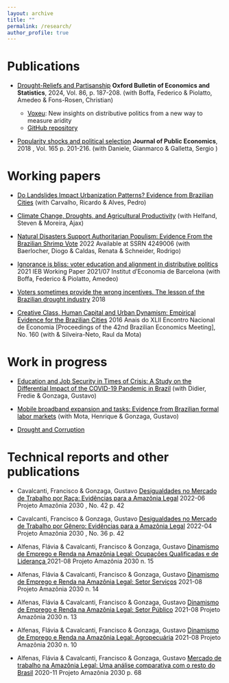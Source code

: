 ```yaml
---
layout: archive
title: ""
permalink: /research/
author_profile: true
---
```


# Publications

  * <a style='color: black;' href='https://onlinelibrary.wiley.com/doi/full/10.1111/obes.12560'>Drought-Reliefs and Partisanship</a>  <b>Oxford Bulletin of Economics and Statistics</b>, 2024, Vol. 86, p. 187-208. (with Boffa, Federico & Piolatto, Amedeo & Fons-Rosen, Christian)
    * <a style='color: black;' href='https://voxeu.org/article/insights-distributive-politics-new-way-measure-aridity'>Voxeu</a>:  New insights on distributive politics from a new way to measure aridity
    * <a style='color: black;' href='https://github.com/FranciscoCavalcanti/Drought-reliefs-and-Partisanship'>GitHub repository</a>

  * <a style='color: black;' href='http://www.sciencedirect.com/science/article/pii/S0047272718301361'>Popularity shocks and political selection</a> <b>Journal of Public Economics</b>, 2018 , Vol. 165 p. 201-216. (with Daniele, Gianmarco & Galletta, Sergio ) 

# Working papers

  * <a style='color: black;' href='https://www.researchgate.net/profile/Ricardo-Carvalho-10/publication/383129940_Do_Landslides_Impact_Urbanization_Patterns_Evidence_from_Brazilian_Cities/links/66be0c688d0073559255b1e4/Do-Landslides-Impact-Urbanization-Patterns-Evidence-from-Brazilian-Cities.pdf'>Do Landslides Impact Urbanization Patterns? Evidence from Brazilian Cities</a>  (with Carvalho, Ricardo & Alves, Pedro)

  * <a style='color: black;' href='https://ageconsearch.umn.edu/record/338539/'>Climate Change, Droughts, and Agricultural Productivity</a>  (with Helfand, Steven & Moreira, Ajax) 

  * <a style='color: black;' href='https://ssrn.com/abstract=4249006'>Natural Disasters Support Authoritarian Populism: Evidence From the Brazilian Shrimp Vote</a> 2022 Available at SSRN 4249006 (with Baerlocher, Diogo & Caldas, Renata & Schneider, Rodrigo)

  * <a style='color: black;' href='http://diposit.ub.edu/dspace/handle/2445/182602'>Ignorance is bliss: voter education and alignment in distributive politics</a> 2021 IEB Working Paper 2021/07 Institut d’Economia de Barcelona (with Boffa, Federico & Piolatto, Amedeo)

  * <a style='color: black;' href='https://mpra.ub.uni-muenchen.de/88317/'>Voters sometimes provide the wrong incentives. The lesson of the Brazilian drought industry</a> 2018
  
  * <a style='color: black;' href='https://www.researchgate.net/profile/Francisco-Cavalcanti-6/publication/319902513_Creative_Class_Human_Capital_and_Urban_Dynamism_Empirical_Evidence_for_the_Brazilian_Cities/links/59c0dbdaaca272aff2e4efb0/Creative-Class-Human-Capital-and-Urban-Dynamism-Empirical-Evidence-for-the-Brazilian-Cities.pdf'>Creative Class, Human Capital and Urban Dynamism: Empirical Evidence for the Brazilian Cities</a> 2016 Anais do XLII Encontro Nacional de Economia [Proceedings of the 42nd Brazilian Economics Meeting], No. 160 (with & Silveira-Neto, Raul da Mota)

# Work in progress


  * <a style='color: black;' href=''>Education and Job Security in Times of Crisis: A Study on the Differential Impact of the COVID-19 Pandemic in Brazil</a> (with Didier, Fredie & Gonzaga, Gustavo)

  * <a style='color: black;' href=''>Mobile broadband expansion and tasks: Evidence from Brazilian formal labor markets</a> (with Mota, Henrique & Gonzaga, Gustavo)
  
  * <a style='color: black;' href=''>Drought and Corruption</a>


# Technical reports and other publications

  * Cavalcanti, Francisco & Gonzaga, Gustavo <a style='color: black;' href='https://amazonia2030.org.br/desigualdades-no-mercado-de-trabalho-por-raca-evidencias-para-a-amazonia-legal/'>Desigualdades no Mercado de Trabalho por Raça: Evidências para a Amazônia Legal</a> 2022-06 Projeto Amazônia 2030 , No. 42 p. 42

  * Cavalcanti, Francisco & Gonzaga, Gustavo <a style='color: black;' href='https://amazonia2030.org.br/desigualdades-no-mercado-de-trabalho-por-genero-evidencias-para-a-amazonia-legal/'>Desigualdades no Mercado de Trabalho por Gênero: Evidências para a Amazônia Legal</a>  2022-04 Projeto Amazônia 2030 , No. 36 p. 42


  * Alfenas, Flávia &  Cavalcanti, Francisco & Gonzaga, Gustavo <a style='color: black;' href='  https://amazonia2030.org.br/dinamismo-de-emprego-e-renda-na-amazonia-legal-ocupacoes-qualificadas-e-de-lideranca/'>Dinamismo de Emprego e Renda na Amazônia Legal: Ocupações Qualificadas e de Liderança </a>  2021-08 Projeto Amazônia 2030 n. 15


  * Alfenas, Flávia &  Cavalcanti, Francisco & Gonzaga, Gustavo <a style='color: black;' href='https://amazonia2030.org.br/dinamismo-de-emprego-e-renda-na-amazonia-legal-servicos/'>Dinamismo de Emprego e Renda na Amazônia Legal: Setor Serviços</a>  2021-08 Projeto Amazônia 2030 n. 14

  * Alfenas, Flávia &  Cavalcanti, Francisco & Gonzaga, Gustavo <a style='color: black;' href='https://amazonia2030.org.br/dinamismo-de-emprego-e-renda-na-amazonia-legal-setor-publico/'>Dinamismo de Emprego e Renda na Amazônia Legal: Setor Público</a>  2021-08 Projeto Amazônia 2030 n. 13

  * Alfenas, Flávia &  Cavalcanti, Francisco & Gonzaga, Gustavo <a style='color: black;' href='https://amazonia2030.org.br/dinamismo-de-emprego-e-renda-na-amazonia-legal-agropecuaria/'>Dinamismo de Emprego e Renda na Amazônia Legal: Agropecuária</a>  2021-08 Projeto Amazônia 2030 n. 10


  * Alfenas, Flávia &  Cavalcanti, Francisco & Gonzaga, Gustavo <a style='color: black;' href='https://amazonia2030.org.br/mercado-de-trabalho-na-amazonia-legal-uma-analise-comparativa-com-o-resto-do-brasil/'> Mercado de trabalho na Amazônia Legal: Uma análise comparativa com o resto do Brasil</a>  2020-11 Projeto Amazônia 2030 p. 68

  